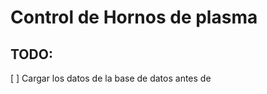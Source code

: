 Control de Hornos de plasma
===========================

## TODO:

[ ] Cargar los datos de la base de datos antes de 